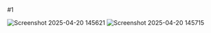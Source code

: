 #1


![Screenshot 2025-04-20 145621](https://github.com/user-attachments/assets/940e865b-a6fc-4cc9-a446-d4da4d6738ab)
![Screenshot 2025-04-20 145715](https://github.com/user-attachments/assets/c685cce3-a18e-4caa-afad-3206aa8640ce)
